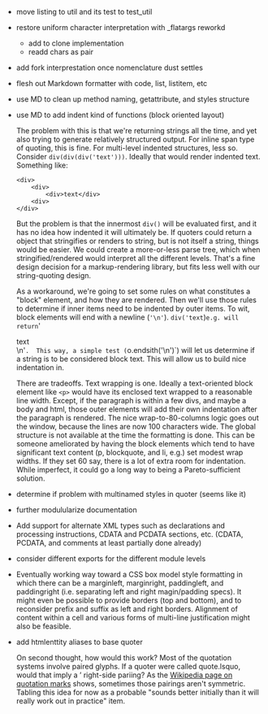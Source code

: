  *  move listing to util and its test to test_util
 *  restore uniform character interpretation with _flatargs reworkd
    - add to clone implementation
    - readd chars as pair
 *  add fork interprestation once nomenclature dust settles

 *  flesh out Markdown formatter with code, list, listitem, etc
 *  use MD to clean up method naming, getattribute, and styles structure
 *  use MD to add indent kind of functions (block oriented layout)

    The problem with this is that we're returning strings all the time,
    and yet also trying to generate relatively structured output. For
    inline span type of quoting, this is fine. For multi-level indented
    structures, less so. Consider `div(div(div('text')))`. Ideally that
    would render indented text. Something like:

        <div>
            <div>
                <div>text</div>
            <div>
        </div>

    But the problem is that the innermost `div()` will be evaluated first,
    and it has no idea how indented it will ultimately be.
    If quoters could return a object that stringifies
    or renders to string, but is not itself a string, things would be
    easier.  We could create a more-or-less parse tree, which when
    stringified/rendered would interpret all the different levels. That's
    a fine design decision for a markup-rendering library, but fits less
    well with our string-quoting design.

    As a workaround, we're going to set some rules on what constitutes a
    "block" element, and how they are rendered. Then we'll use those rules
    to determine if inner items need to be indented by outer items. To wit,
    block elements will end with a newline (`'\n'`). `div('text`)` e.g. will
    return `'<div>text</div>\n'`.  This way, a simple test
    (`o.endsith('\n')`) will let us determine if a string is to be considered
    block text. This will allow us to build nice indentation in.

    There are tradeoffs. Text wrapping is one. Ideally a text-oriented block
    element like `<p>` would have its enclosed text wrapped to a reasonable
    line width. Except, if the paragraph is within a few divs, and maybe a
    body and html, those outer elements will add their own indentation after
    the paragraph is rendered. The nice wrap-to-80-columns logic goes out
    the window, because the lines are now 100 characters wide. The global
    structure is not available at the time the formatting is done. This can
    be someone ameliorated by having the block elements which tend to have
    significant text content (p, blockquote, and li, e.g.) set modest wrap
    widths. If they set 60 say, there is a lot of extra room for
    indentation. While imperfect, it could go a long way to being
    a Pareto-sufficient solution.

 *  determine if problem with multinamed styles in quoter (seems like it)
 *  further modulularize documentation
 *  Add support for alternate XML types such as declarations and
    processing instructions,
    CDATA and PCDATA sections, etc. (CDATA, PCDATA, and comments at least
    partially done already)
 *  consider different exports for the different module levels

 *  Eventually working way toward a CSS box model style formatting in which there
    can be a marginleft, marginright, paddingleft, and paddingright (i.e.
    separating left and right magin/padding specs). It might even be possible
    to provide borders (top and bottom), and to reconsider prefix and suffix
    as left and right borders. Alignment of content within a cell and various
    forms of multi-line justification might also be feasible.

 *  add htmlenttity aliases to base quoter

    On second thought, how would this work? Most of the quotation
    systems involve paired glyphs. If a quoter were called quote.lsquo,
    would that imply a &rsquo; right-side pariing? As the [Wikipedia page
    on quotation marks](https://en.wikipedia.org/wiki/Quotation_mark)
    shows, sometimes those pairings aren't symmetric. Tabling this idea
    for now as a probable "sounds better initially than it will really
    work out in practice" item.